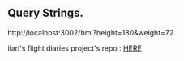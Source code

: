 ## Query Strings.
http://localhost:3002/bmi?height=180&weight=72.


ilari's flight diaries project's repo : 
<a href="https://github.com/rahuldesar/ilarisFlightDiaries"> HERE </a>